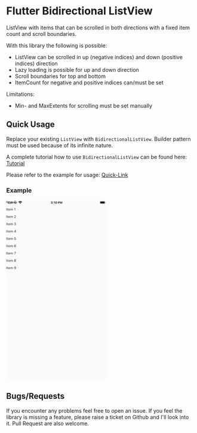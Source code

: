 
# Flutter Bidirectional ListView

ListView with items that can be scrolled in both directions with a fixed item count and scroll boundaries.

With this library the following is possible:
- ListView can be scrolled in up (negative indices) and down (positive indices) direction
- Lazy loading is possible for up and down direction
- Scroll boundaries for top and bottom
- ItemCount for negative and positive indices can/must be set

Limitations:
- Min- and MaxExtents for scrolling must be set manually


## Quick Usage

Replace your existing `ListView` with `BidirectionalListView`. Builder pattern must be used because of its infinite nature.

A complete tutorial how to use `BidirectionalListView` can be found here: [Tutorial](https://rothech.com/list-view-lazy-loading-up-down-direction)


Please refer to the example for usage: [Quick-Link](https://github.com/Rodiii/flutter_bidirectional_listview/blob/master/example/lib/main.dart)

### Example
![Example](https://github.com/Rodiii/flutter_bidirectional_listview/raw/master/example.gif)

## Bugs/Requests
If you encounter any problems feel free to open an issue. If you feel the library is
missing a feature, please raise a ticket on Github and I'll look into it.
Pull Request are also welcome.
